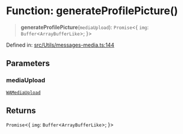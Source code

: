 # Function: generateProfilePicture()

> **generateProfilePicture**(`mediaUpload`): `Promise`\<\{ `img`: `Buffer`\<`ArrayBufferLike`\>; \}\>

Defined in: [src/Utils/messages-media.ts:144](https://github.com/Fokusdotid/Baileys/blob/eb819228f591f9a29a091aefc3a8c91a38d77089/src/Utils/messages-media.ts#L144)

## Parameters

### mediaUpload

[`WAMediaUpload`](../type-aliases/WAMediaUpload.md)

## Returns

`Promise`\<\{ `img`: `Buffer`\<`ArrayBufferLike`\>; \}\>
